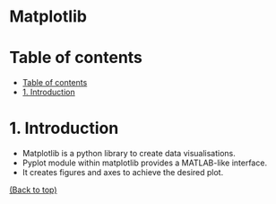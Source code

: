 # Matplotlib

# Table of contents
- [Table of contents](#table-of-contents)
- [1. Introduction](#1-introduction)

# 1. Introduction
- Matplotlib is a python library to create data visualisations.
- Pyplot module within matplotlib provides a MATLAB-like interface.
- It creates figures and axes to achieve the desired plot.

[(Back to top)](#table-of-contents)
